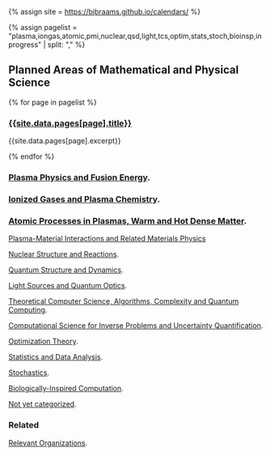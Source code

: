 <head>
  <link rel="stylesheet" href="assets/style.css">
  <meta name="google-site-verification" content="-TclahrTImXSL7tMHLFb3wUP8ne2e1MvaT5MyUA5msA" />
</head>

{% assign site = https://bjbraams.github.io/calendars/ %}

{% assign pagelist = "plasma,iongas,atomic,pmi,nuclear,qsd,light,tcs,optim,stats,stoch,bioinsp,inprogress" | split: "," %}

## Planned Areas of Mathematical and Physical Science

{% for page in pagelist %}

  ### [{{site.data.pages[page].title}}]({site}}{{page}})

  {{site.data.pages[page].excerpt}}

{% endfor %}

### [Plasma Physics and Fusion Energy]({{site}}plasma).

### [Ionized Gases and Plasma Chemistry](https://bjbraams.github.io/calendars/iongas).

### [Atomic Processes in Plasmas, Warm and Hot Dense Matter]({{site}}atomic).

[Plasma-Material Interactions and Related Materials Physics](https://bjbraams.github.io/calendars/pmi)

[Nuclear Structure and Reactions](https://bjbraams.github.io/calendars/nuclear).

[Quantum Structure and Dynamics](https://bjbraams.github.io/calendars/qsd).

[Light Sources and Quantum Optics](https://bjbraams.github.io/calendars/light).

[Theoretical Computer Science, Algorithms, Complexity and Quantum Computing](https://bjbraams.github.io/calendars/tcs).

[Computational Science for Inverse Problems and Uncertainty Quantification]().

[Optimization Theory](optim).

[Statistics and Data Analysis](https://bjbraams.github.io/calendars/stats).

[Stochastics](https://bjbraams.github.io/calendars/stoch).

[Biologically-Inspired Computation](https://bjbraams.github.io/calendars/bioinsp).

[Not yet categorized](https://bjbraams.github.io/calendars/inprogress).

### Related

[Relevant Organizations](https://bjbraams.github.io/calendars/orgs).
